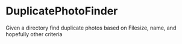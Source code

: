 # DuplicatePhotoFinder
Given a directory find duplicate photos based on Filesize, name, and hopefully other criteria 
